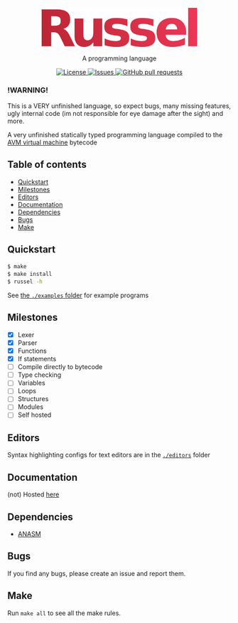 <p align="center">
	<img width="350px" src="res/logo.png">
</p>
<p align="center">A programming language</p>

<p align="center">
	<a href="./LICENSE">
		<img alt="License" src="https://img.shields.io/badge/license-GPL-blue?color=26d374"/>
	</a>
	<a href="https://github.com/avm-collection/russel/issues">
		<img alt="Issues" src="https://img.shields.io/github/issues/avm-collection/russel?color=4f79e4"/>
	</a>
	<a href="https://github.com/avm-collection/russel/pulls">
		<img alt="GitHub pull requests" src="https://img.shields.io/github/issues-pr/avm-collection/russel?color=4f79e4"/>
	</a>
</p>

### !WARNING!
This is a VERY unfinished language, so expect bugs, many missing features, ugly internal code (im
not responsible for eye damage after the sight) and more.

A very unfinished statically typed programming language compiled to the
[AVM virtual machine](https://github.com/avm-collection/avm) bytecode

## Table of contents
* [Quickstart](#quickstart)
* [Milestones](#milestones)
* [Editors](#editors)
* [Documentation](#documentation)
* [Dependencies](#dependencies)
* [Bugs](#bugs)
* [Make](#make)

## Quickstart
```sh
$ make
$ make install
$ russel -h
```

See [the `./examples` folder](./examples) for example programs

## Milestones
- [X] Lexer
- [X] Parser
- [X] Functions
- [X] If statements
- [ ] Compile directly to bytecode
- [ ] Type checking
- [ ] Variables
- [ ] Loops
- [ ] Structures
- [ ] Modules
- [ ] Self hosted

## Editors
Syntax highlighting configs for text editors are in the [`./editors`](./editors) folder

## Documentation
(not) Hosted [here](https://avm-collection.github.io/russel/documentation)

## Dependencies
- [ANASM](https://avm-collection.github.io/anasm)

## Bugs
If you find any bugs, please create an issue and report them.

## Make
Run `make all` to see all the make rules.
